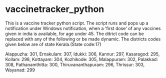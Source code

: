 # vaccinetracker_python

This is a vaccine tracker python script.
The script runs and pops up a notification under Windows notification, when a 'first dose' of any vaccines given in india is available, for age under 45. The ditrict code can be replaced with any of the following or be made dynamic. The districts codes given below are of state Kerala.(State code:17)


Alappuzha: 301,
Ernakulam: 307,
Idukki: 306,
Kannur: 297,
Kasaragod: 295,
Kollam: 298,
Kottayam: 304,
Kozhikode: 305,
Malappuram: 302,
Palakkad: 308,
Pathanamthitta: 300,
Thiruvananthapuram: 296,
Thrissur: 303,
Wayanad: 299
